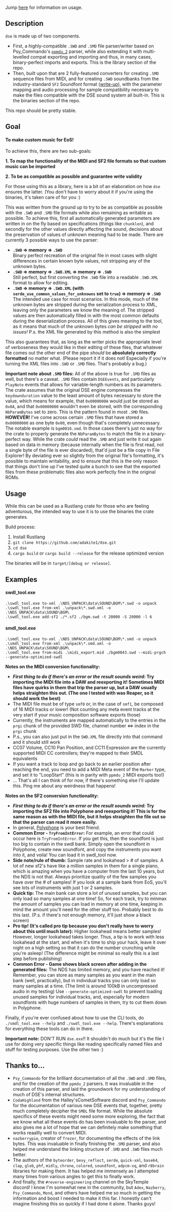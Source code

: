Jump [here](#usage) for information on usage.

## Description

`dse` is made up of two components.
- First, a highly-compatible `.SWD` and `.SMD` file parser/writer based on Psy_Commando's [`ppmdu_2`](https://github.com/PsyCommando/ppmdu_2) parser, while also extending it with multi-levelled compat exporting and importing and thus, in many cases, binary-perfect imports and exports. This is the library section of the repo.
- Then, built upon that are 2 fully-featured converters for creating `.SMD` sequence files from MIDI, and for creating `.SWD` soundbanks from the industry-standard `SF2` Soundfont format ([write-up](https://github.com/adakite1/dse/wiki/Findings-related-to-DSE's-internals-in-relation-to-the-prospects-of-custom-sample-import)), with the parameter mapping and audio processing for sample compatibility necessary to make the files compatible with the DSE sound system all built-in. This is the binaries section of the repo.

This repo should be pretty stable.

## Goal

#### To make custom music for EoS!

To achieve this, there are two sub-goals:

**1. To map the functionality of the MIDI and SF2 file formats so that custom music can be imported**

**2. To be as compatible as possible and guarantee write validity**

For those using this as a library, here is a bit of an elaboration on how `dse` ensures the latter. (You don't have to worry about it if you're using the binaries, it's taken care of for you :)

This was written from the ground up to try to be as compatible as possible with the `.SWD` and `.SMD` file formats while also remaining as writable as possible. To achieve this, first all automatically generated parameters are written in on the fly based on specifications (things like `chunklen`), and secondly for the other values directly affecting the sound, decisions about the preservation of values of unknown meaning had to be made. There are currently 3 possible ways to use the parser:
- **`.SWD` => memory => `.SWD`**<br/>
Binary perfect recreation of the original file in most cases with slight differences in certain known byte values, not stripping any of the unknown bytes.
- **`.SWD` => memory => `.SWD.XML` => memory => `.SWD`**<br/>
Still perfect, but first converting the `.SWD` file into a readable `.SWD.XML` format to allow for editing.
- **`.SWD` => memory => `.SWD.XML` (with `serde_use_common_values_for_unknowns` set to `true`) => memory => `.SWD`**<br/>
The intended use case for most scenarios. In this mode, much of the unknown bytes are stripped during the serialization process to XML, leaving only the parameters we know the meaning of. The stripped values are then automatically filled in with the most common defaults during the deserialization process. All of this gives meaning to the tool, as it means that much of the unknown bytes *can be stripped with no issues!*
P.s. the XML file generated by this method is also the simplest

This also guarantees that, as long as the writer picks the appropriate level of verboseness they would like in their editing of these files, that whatever file comes out the other end of the pipe *should* be **absolutely correctly formatted** no matter what. (Please report it if it does not! Especially if you're turning the XML files into `.SWD` or `.SMD` files. That's probably a bug.)

**Important note about `.SMD` files:** All of the above is true for `.SMD` files as well, but there's a caveat. `.SMD` files contain `DSEEvents`, and particularly `PlayNote` events that allows for variable-length numbers as its parameters. The crate assumes that the original DSE engine compresses the `keydownduration` value to the least amount of bytes necessary to store the value, which means for example, that `0x0000000A` would just be stored as `0x0A`, and that `0x00000000` wouldn't even be stored, with the corresponding `NbParamBytes` set to zero. This is the pattern found in most `.SMD` files. **HOWEVER!** I've come across certain `.SMD` files that have stored a `0x00000000` as one byte `0x00`, even though that's completely unnecessary. The notable example is `bgm0016.smd`. In those cases there's just no way for the crate to properly generate the `NbParamBytes` to match the file in a binary-perfect way. While the crate *could* read the `.SMD` and just write it out again based on data in memory (because internally when the file is first read, not a single byte of the file is ever discarded), that'd just be a file copy in File Explorer! By deviating ever so slightly from the original file's formatting, it's possible to maintain writability, and to ensure that this is the only reason that things don't line up I've tested quite a bunch to see that the exported files from these problematic files also work perfectly fine in the original ROMs.

## Usage

While this can be used as a Rustlang crate for those who are feeling adventurous, the intended way to use it is to use the binaries the crate generates.

Build process:
1. Install Rustlang
2. `git clone https://github.com/adakite1/dse.git`
3. `cd dse`
4. `cargo build` or `cargo build --release` for the release optimized version

The binaries will be in `target/[debug or release]`.

## Examples

#### swdl_tool.exe
`.\swdl_tool.exe to-xml .\NDS_UNPACK\data\SOUND\BGM\*.swd -o unpack`<br/>
`.\swdl_tool.exe from-xml .\unpack\*.swd.xml -o .\NDS_UNPACK\data\SOUND\BGM\`<br/>
`.\swdl_tool.exe add-sf2 ./*.sf2 ./bgm.swd -t 20000 -S 20000 -l 6`

#### smdl_tool.exe
`.\smdl_tool.exe to-xml .\NDS_UNPACK\data\SOUND\BGM\*.smd -o unpack`<br/>
`.\smdl_tool.exe from-xml .\unpack\*.smd.xml -o .\NDS_UNPACK\data\SOUND\BGM\`<br/>
`.\smdl_tool.exe from-midi .\midi_export.mid ./bgm0043.swd --midi-prgch --generate-optimized-swdl`

**Notes on the MIDI conversion functionality:**
- ***First thing to do if there's an error or the result sounds weird:* Try importing the MIDI file into a DAW and reexporting it! Sometimes MIDI files have quirks in them that trip the parser up, but a DAW usually helps straighten this out. (The one I tested with was Reaper, so it should work the best)**
- The MIDI file must be of type `smf0` or, in the case of `smf1`, be composed of 16 MIDI tracks or lower! (Not counting any meta event tracks at the very start if your music composition software exports those)
- Currently, the instruments are mapped automatically to the entries in the `prgi` chunk of the provided SWD file, channel number <=> index in the `prgi` chunk
- P.s., you can also just put in the `SWD.XML` file directly into that command and it should still work
- CC07 Volume, CC10 Pan Position, and CC11 Expression are the currently supported MIDI CC controllers; they're mapped to their SMDL equivalents
- If you want a track to loop and go back to an earlier position after reaching the end, you need to add a MIDI Meta event of the `Marker` type, and set it to "LoopStart" (this is in parity with `ppmdu_2` MIDI exports too!)
- ... That's all I can think of for now, if there's something else I'll update this. Ping me about any weirdness that happens!

**Notes on the SF2 conversion functionality:**
- ***First thing to do if there's an error or the result sounds weird:* Try importing the SF2 file into Polyphone and reexporting it! This is for the same reason as with the MIDI file, but it helps straighten the file out so that the parser can read it more easily.**
- In general, [Polyphone](https://www.polyphone-soundfonts.com/) is your best friend.
- **Common Error - `TryFromIntError`:** For example, an error that could occur here is `TryFromIntError`. If you get this, then the soundfont is just too big to contain in the swdl bank. Simply open the soundfont in Polyphone, create new soundfont, and copy the instruments you want into it, and voila! You can load it in swdl_tool now.
- **Side note/rule of thumb:** Sample rate and lookahead > # of samples. A lot of new sf2's have like a million samples in them for a single piano, which is amazing when you have a computer from the last 10 years, but the NDS is not that. Always prioritize quality of the few samples you have over the # of samples! If you look at a sample bank from EoS, you'll see lots of instruments with just 1 or 2 samples.
- **Quick tip:** The main bank can store a lot of unused samples, but you can only load so many samples at one time! So, for each track, try to minmax the amount of samples you can load in memory at one time, keeping in mind the amount you'll need for the other stuff too. Probably best to do this last. (P.s. if there's not enough memory, it'll just show a black screen)
- **Pro tip! (It's called pro tip because you don't really have to worry about this until much later):** Higher lookahead means better samples! However, longer lookahead takes longer. Thus, a tip is to work with less lookahead at the start, and when it's time to ship your hack, leave it over night on a high setting so that it can do the number crunching while you're asleep! (The difference might be minimal so really this is a last step before publishing)
- **Common Error - Game shows black screen after adding in the generated files:** The NDS has limited memory, and you have reached it! Remember, you can store as many samples as you want in the main bank (well, practically), but in individual tracks you can only load so many samples at a time. (The limit is around 100kB in uncompressed audio in my testing) Use `--generate-optimized-swdl` to prevent loading unused samples for individual tracks, and, especially for modern soundfonts with huge numbers of samples in them, try to cut them down in Polyphone.

Finally, if you're ever confused about how to use the CLI tools, do `./smdl_tool.exe --help` and `./swdl_tool.exe --help`. There's explanations for everything these tools can do in there.

**Important note:** DON'T RUN `dse.exe`!! It shouldn't do much but it's the file I use for doing very specific things like reading specifically named files and stuff for testing purposes. Use the other two :)

## Thanks to...
- `Psy_Commando` for the brilliant documentation of all the `.SWD` and `.SMD` files, and for the creation of the `ppmdu_2` parsers. It was invaluable in the creation of this parser, and laid the groundwork for my understanding of much of DSE's internal structures.
- `CodaHighland` from the Halley'sCometSoftware discord and `Psy_Commando` for the documentation of various new DSE events that, together, pretty much completely decipher the `SMDL` file format. While the absolute specifics of these events might need some more exploring, the fact that we know what all these events do has been invaluable to the parser, and also gives me a lot of hope that we can definitely make something that works reaallly well to convert MIDI.
- `nazberrypie`, creator of `Trezer`, for documenting the effects of the link bytes. This was invaluable in finally finishing the `.SMD` parser, and also helped me understand the linking structure of `.SMD` and `.SWD` files much better.
- The authors of the `byteorder`, `bevy_reflect`, `serde`, `quick-xml`, `base64`, `clap`, `glob`, `phf`, `midly`, `chrono`, `colored`, `soundfont`, `adpcm-xq`, and `r8brain` libraries for making them. It has helped me immensely as I attempted many times from various angles to get this to finally work.
- And finally, the `#reverse-engineering` channel on the SkyTemple discord! I know I'm somewhat new in the community, but `Adex`, `Nazberry`, `Psy_Commando`, `Mond`, and others have helped me so much in getting the information and boost I needed to make it this far. I honestly can't imagine finishing this so quickly if I had done it alone. Thanks guys!
